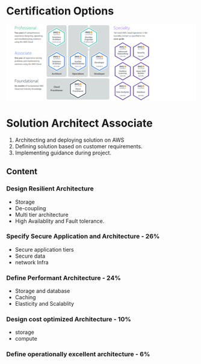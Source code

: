 # Certification Options
<img src="https://github.com/Mayank-Mehta/AWS-CSA-Associate/blob/master/Certification_options.PNG">

# Solution Architect Associate

1. Architecting and deploying solution on AWS
2. Defining solution based on customer requirements.
3. Implementing guidance during project.

## Content
 ### Design Resilient Architecture
  - Storage
  - De-coupling
  - Multi tier architecture
  - High Availablity and Fault tolerance.
 
 ### Specify Secure Application and Architecture - 26%  
  - Secure application tiers  
  - Secure data  
  - network Infra  
  
### Define Performant Architecture - 24%
  - Storage and database
  - Caching
  - Elasticity and Scalablity

 ### Design cost optimized Architecture - 10%
  - storage
  - compute

### Define operationally excellent architecture - 6%
  
  
